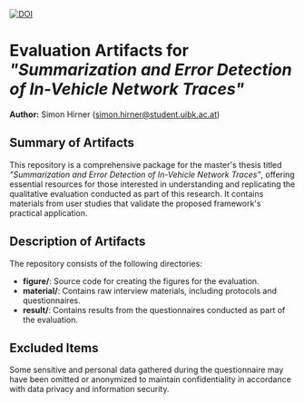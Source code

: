 [![DOI](https://zenodo.org/badge/881100567.svg)](https://doi.org/10.5281/zenodo.14165830)

# Evaluation Artifacts for *"Summarization and Error Detection of In-Vehicle Network Traces"*

**Author:** Simon Hirner ([simon.hirner@student.uibk.ac.at](mailto:simon.hirner@student.uibk.ac.at))

## Summary of Artifacts

This repository is a comprehensive package for the master's thesis titled *"Summarization and Error Detection of In-Vehicle Network Traces"*, offering essential resources for those interested in understanding and replicating the qualitative evaluation conducted as part of this research. It contains materials from user studies that validate the proposed framework's practical application.

## Description of Artifacts

The repository consists of the following directories:

- **figure/**: Source code for creating the figures for the evaluation.
- **material/**: Contains raw interview materials, including protocols and questionnaires.
- **result/**: Contains results from the questionnaires conducted as part of the evaluation.

## Excluded Items

Some sensitive and personal data gathered during the questionnaire may have been omitted or anonymized to maintain confidentiality in accordance with data privacy and information security.
